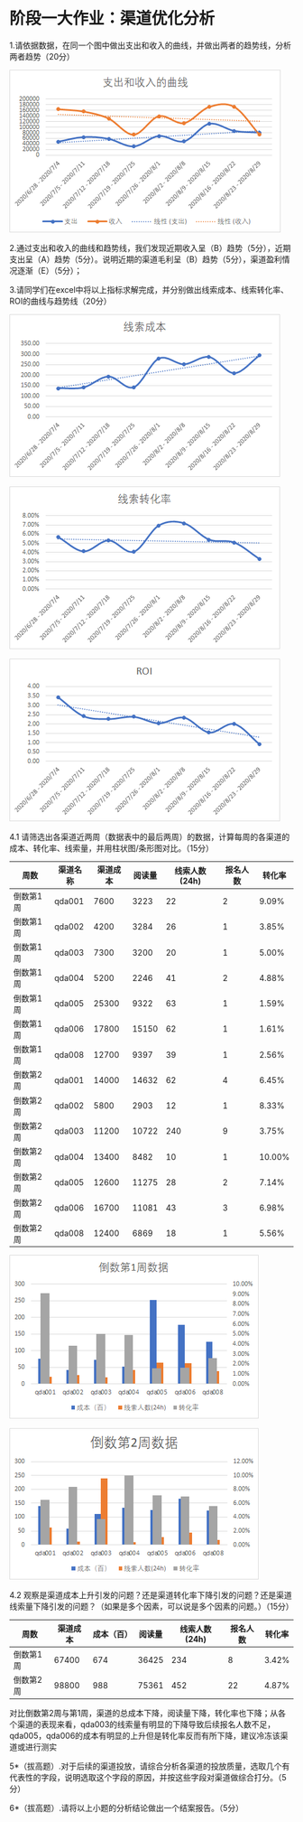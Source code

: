 # 阶段一大作业：渠道优化分析  

1.请依据数据，在同一个图中做出支出和收入的曲线，并做出两者的趋势线，分析两者趋势（20分）  

![image-20210509212450586](第一阶段作业.assets/image-20210509212450586.png)



2.通过支出和收入的曲线和趋势线，我们发现近期收入呈（B）趋势（5分），近期支出呈（A）趋势（5分）。说明近期的渠道毛利呈（B）趋势（5分），渠道盈利情况逐渐（E）（5分）；  



3.请同学们在excel中将以上指标求解完成，并分别做出线索成本、线索转化率、ROI的曲线与趋势线（20分）  

![image-20210509213851581](第一阶段作业.assets\image-20210509213851581.png)

![image-20210509213900658](第一阶段作业.assets\image-20210509213900658.png)

![image-20210509213911661](第一阶段作业.assets\image-20210509213911661.png)



4.1 请筛选出各渠道近两周（数据表中的最后两周）的数据，计算每周的各渠道的成本、转化率、线索量，并用柱状图/条形图对比。（15分）  

| 周数      | 渠道名称 | 渠道成本 | 阅读量 | 线索人数(24h) | 报名人数 | 转化率 |
| --------- | -------- | -------- | ------ | ------------- | -------- | ------ |
| 倒数第1周 | qda001   | 7600     | 3223   | 22            | 2        | 9.09%  |
| 倒数第1周 | qda002   | 4200     | 3284   | 26            | 1        | 3.85%  |
| 倒数第1周 | qda003   | 7300     | 3200   | 20            | 1        | 5.00%  |
| 倒数第1周 | qda004   | 5200     | 2246   | 41            | 2        | 4.88%  |
| 倒数第1周 | qda005   | 25300    | 9322   | 63            | 1        | 1.59%  |
| 倒数第1周 | qda006   | 17800    | 15150  | 62            | 1        | 1.61%  |
| 倒数第1周 | qda008   | 12700    | 9397   | 39            | 1        | 2.56%  |
| 倒数第2周 | qda001   | 14000    | 14632  | 62            | 4        | 6.45%  |
| 倒数第2周 | qda002   | 5800     | 2903   | 12            | 1        | 8.33%  |
| 倒数第2周 | qda003   | 11200    | 10722  | 240           | 9        | 3.75%  |
| 倒数第2周 | qda004   | 13400    | 8482   | 10            | 1        | 10.00% |
| 倒数第2周 | qda005   | 12600    | 11275  | 28            | 2        | 7.14%  |
| 倒数第2周 | qda006   | 16700    | 11081  | 43            | 3        | 6.98%  |
| 倒数第2周 | qda008   | 12400    | 6869   | 18            | 1        | 5.56%  |



![image-20210510204427806](第一阶段作业.assets\image-20210510204427806.png)

![image-20210510204434308](第一阶段作业.assets\image-20210510204434308.png)

4.2 观察是渠道成本上升引发的问题？还是渠道转化率下降引发的问题？还是渠道线索量下降引发的问题？（如果是多个因素，可以说是多个因素的问题。）（15分）  

| 周数      | 渠道成本 | 成本（百） | 阅读量 | 线索人数(24h) | 报名人数 | 转化率 |
| --------- | -------- | ---------- | ------ | ------------- | -------- | ------ |
| 倒数第1周 | 67400    | 674        | 36425  | 234           | 8        | 3.42%  |
| 倒数第2周 | 98800    | 988        | 75361  | 452           | 22       | 4.87%  |

对比倒数第2周与第1周，渠道的总成本下降，阅读量下降，转化率也下降；从各个渠道的表现来看，qda003的线索量有明显的下降导致后续报名人数不足，qda005，qda006的成本有明显的上升但是转化率反而有所下降，建议冷冻该渠道或进行测实



5*（拔高题）.对于后续的渠道投放，请综合分析各渠道的投放质量，选取几个有代表性的字段，说明选取这个字段的原因，并按这些字段对渠道做综合打分。（5分）





6*（拔高题）.请将以上小题的分析结论做出一个结案报告。（5分）